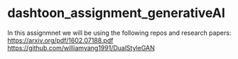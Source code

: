 # dashtoon_assignment_generativeAI
In this assignmnet we will be using the following repos and research papers:
https://arxiv.org/pdf/1602.07188.pdf
https://github.com/williamyang1991/DualStyleGAN

